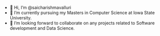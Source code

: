 - 👋 Hi, I’m @saicharishmavalluri
- 🌱 I’m currently pursuing my Masters in Computer Science at Iowa State University.
- 💞️ I’m looking forward to collaborate on any projects related to Software development and Data Science.


<!---
saicharishmavalluri/saicharishmavalluri is a ✨ special ✨ repository because its `README.md` (this file) appears on your GitHub profile.
You can click the Preview link to take a look at your changes.
- 📫 
--->
